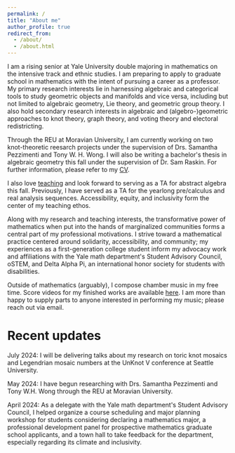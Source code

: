 ```yaml
---
permalink: /
title: "About me"
author_profile: true
redirect_from: 
  - /about/
  - /about.html
---
```


I am a rising senior at Yale University double majoring in mathematics on the intensive track and ethnic studies. I am preparing to apply to graduate school in mathematics with the intent of pursuing a career as a professor. My primary research interests lie in harnessing algebraic and categorical tools to study geometric objects and manifolds and vice versa, including but not limited to algebraic geometry, Lie theory, and geometric group theory. I also hold secondary research interests in algebraic and (algebro-)geometric approaches to knot theory, graph theory, and voting theory and electoral redistricting.

Through the REU at Moravian University, I am currently working on two knot-theoretic reesarch projects under the supervision of Drs. Samantha Pezzimenti and Tony W. H. Wong. I will also be writing a bachelor's thesis in algebraic geometry this fall under the supervision of Dr. Sam Raskin. For further information, please refer to my [CV](https://luc-ta.github.io/cv/).

I also love [teaching](https://luc-ta.github.io/teaching/) and look forward to serving as a TA for abstract algebra this fall. Previously, I have served as a TA for the yearlong pre/calculus and real analysis sequences. Accessibility, equity, and inclusivity form the center of my teaching ethos.

Along with my research and teaching interests, the transformative power of mathematics when put into the hands of marginalized communities forms a central part of my professional motivations. I strive toward a mathematical practice centered around solidarity, accessibility, and community; my experiences as a first-generation college student inform my advocacy work and affiliations with the Yale math department's Student Advisory Council, oSTEM, and Delta Alpha Pi, an international honor society for students with disabilities.

Outside of mathematics (arguably), I compose chamber music in my free time. Score videos for my finished works are available [here](https://luc-ta.github.io/music/). I am more than happy to supply parts to anyone interested in performing my music; please reach out via email.

Recent updates
======
July 2024: I will be delivering talks about my research on toric knot mosaics and Legendrian mosaic numbers at the UnKnot V conference at Seattle University.

May 2024: I have begun researching with Drs. Samantha Pezzimenti and Tony W.H. Wong through the REU at Moravian University.

April 2024: As a delegate with the Yale math department's Student Advisory Council, I helped organize a course scheduling and major planning workshop for students considering declaring a mathematics major, a professional development panel for prospective mathematics graduate school applicants, and a town hall to take feedback for the department, especially regarding its climate and inclusivity.
